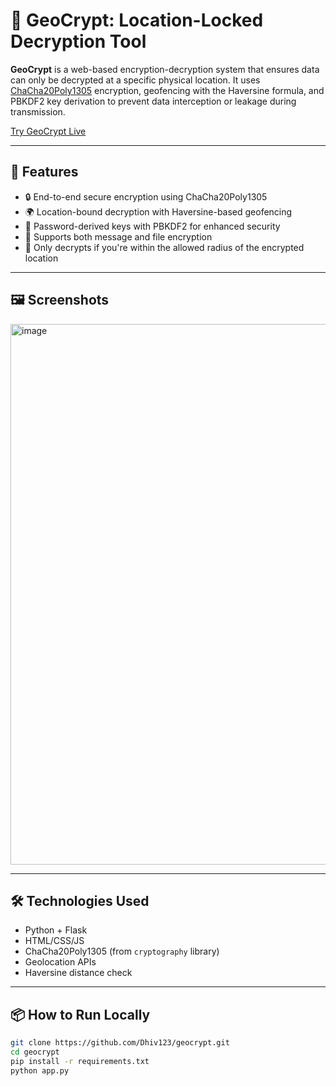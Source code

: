 # 🔐 GeoCrypt: Location-Locked Decryption Tool

**GeoCrypt** is a web-based encryption-decryption system that ensures data can only be decrypted at a specific physical location. It uses [ChaCha20Poly1305](https://en.wikipedia.org/wiki/ChaCha20) encryption, geofencing with the Haversine formula, and PBKDF2 key derivation to prevent data interception or leakage during transmission.

[Try GeoCrypt Live](https://geoencryption-kw33.onrender.com/login)

---

## 🚀 Features

- 🔒 End-to-end secure encryption using ChaCha20Poly1305
- 🌍 Location-bound decryption with Haversine-based geofencing
- 🔑 Password-derived keys with PBKDF2 for enhanced security
- 📂 Supports both message and file encryption
- 🧭 Only decrypts if you're within the allowed radius of the encrypted location

---

## 🖼️ Screenshots


<img width="1918" height="865" alt="image" src="https://github.com/user-attachments/assets/1a163524-4f59-4e47-bf5a-941fef56b6dc" />

---

## 🛠️ Technologies Used

- Python + Flask
- HTML/CSS/JS
- ChaCha20Poly1305 (from `cryptography` library)
- Geolocation APIs
- Haversine distance check

---

## 📦 How to Run Locally

```bash
git clone https://github.com/Dhiv123/geocrypt.git
cd geocrypt
pip install -r requirements.txt
python app.py
